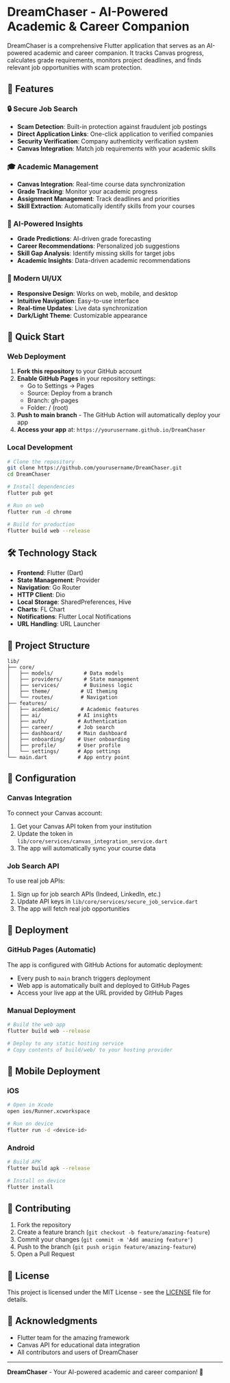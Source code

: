 # DreamChaser - AI-Powered Academic & Career Companion

DreamChaser is a comprehensive Flutter application that serves as an AI-powered academic and career companion. It tracks Canvas progress, calculates grade requirements, monitors project deadlines, and finds relevant job opportunities with scam protection.

## 🌟 Features

### 🔒 Secure Job Search
- **Scam Detection**: Built-in protection against fraudulent job postings
- **Direct Application Links**: One-click application to verified companies
- **Security Verification**: Company authenticity verification system
- **Canvas Integration**: Match job requirements with your academic skills

### 🎓 Academic Management
- **Canvas Integration**: Real-time course data synchronization
- **Grade Tracking**: Monitor your academic progress
- **Assignment Management**: Track deadlines and priorities
- **Skill Extraction**: Automatically identify skills from your courses

### 🤖 AI-Powered Insights
- **Grade Predictions**: AI-driven grade forecasting
- **Career Recommendations**: Personalized job suggestions
- **Skill Gap Analysis**: Identify missing skills for target jobs
- **Academic Insights**: Data-driven academic recommendations

### 📱 Modern UI/UX
- **Responsive Design**: Works on web, mobile, and desktop
- **Intuitive Navigation**: Easy-to-use interface
- **Real-time Updates**: Live data synchronization
- **Dark/Light Theme**: Customizable appearance

## 🚀 Quick Start

### Web Deployment
1. **Fork this repository** to your GitHub account
2. **Enable GitHub Pages** in your repository settings:
   - Go to Settings → Pages
   - Source: Deploy from a branch
   - Branch: gh-pages
   - Folder: / (root)
3. **Push to main branch** - The GitHub Action will automatically deploy your app
4. **Access your app** at: `https://yourusername.github.io/DreamChaser`

### Local Development
```bash
# Clone the repository
git clone https://github.com/yourusername/DreamChaser.git
cd DreamChaser

# Install dependencies
flutter pub get

# Run on web
flutter run -d chrome

# Build for production
flutter build web --release
```

## 🛠️ Technology Stack

- **Frontend**: Flutter (Dart)
- **State Management**: Provider
- **Navigation**: Go Router
- **HTTP Client**: Dio
- **Local Storage**: SharedPreferences, Hive
- **Charts**: FL Chart
- **Notifications**: Flutter Local Notifications
- **URL Handling**: URL Launcher

## 📁 Project Structure

```
lib/
├── core/
│   ├── models/          # Data models
│   ├── providers/       # State management
│   ├── services/        # Business logic
│   ├── theme/          # UI theming
│   └── routes/         # Navigation
├── features/
│   ├── academic/       # Academic features
│   ├── ai/            # AI insights
│   ├── auth/          # Authentication
│   ├── career/        # Job search
│   ├── dashboard/     # Main dashboard
│   ├── onboarding/    # User onboarding
│   ├── profile/       # User profile
│   └── settings/      # App settings
└── main.dart          # App entry point
```

## 🔧 Configuration

### Canvas Integration
To connect your Canvas account:
1. Get your Canvas API token from your institution
2. Update the token in `lib/core/services/canvas_integration_service.dart`
3. The app will automatically sync your course data

### Job Search API
To use real job APIs:
1. Sign up for job search APIs (Indeed, LinkedIn, etc.)
2. Update API keys in `lib/core/services/secure_job_service.dart`
3. The app will fetch real job opportunities

## 🚀 Deployment

### GitHub Pages (Automatic)
The app is configured with GitHub Actions for automatic deployment:
- Every push to `main` branch triggers deployment
- Web app is automatically built and deployed to GitHub Pages
- Access your live app at the URL provided by GitHub Pages

### Manual Deployment
```bash
# Build the web app
flutter build web --release

# Deploy to any static hosting service
# Copy contents of build/web/ to your hosting provider
```

## 📱 Mobile Deployment

### iOS
```bash
# Open in Xcode
open ios/Runner.xcworkspace

# Run on device
flutter run -d <device-id>
```

### Android
```bash
# Build APK
flutter build apk --release

# Install on device
flutter install
```

## 🤝 Contributing

1. Fork the repository
2. Create a feature branch (`git checkout -b feature/amazing-feature`)
3. Commit your changes (`git commit -m 'Add amazing feature'`)
4. Push to the branch (`git push origin feature/amazing-feature`)
5. Open a Pull Request

## 📄 License

This project is licensed under the MIT License - see the [LICENSE](LICENSE) file for details.

## 🙏 Acknowledgments

- Flutter team for the amazing framework
- Canvas API for educational data integration
- All contributors and users of DreamChaser

---

**DreamChaser** - Your AI-powered academic and career companion! 🚀